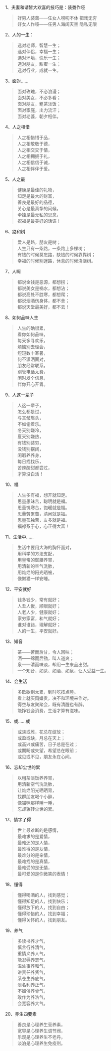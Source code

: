 1、夫妻和谐皆大欢喜的技巧是：装聋作哑

> 好男人装聋——任女人唠叨不休 把戏无穷  
> 好女人作哑——任男人海阔天空 隐私无限  

2、人的一生：

> 选对老师，智慧一生；  
> 选对伴侣，幸福一生；  
> 选对环境，快乐一生；  
> 选对朋友，甜蜜一生；  
> 选对行业，成就一生。  

3、面对……

> 面对玫瑰，不必浪漫；  
> 面对美女，不必多看；  
> 面对朋友，粗茶淡饭；  
> 面对家庭，出力流汗；  
> 面对老婆，朝夕相伴。  

4、人之相惜

> 人之相惜惜于品，  
> 人之相敬敬于德，  
> 人之相交交于情，  
> 人之相拥拥于礼，  
> 人之相信信于诚，  
> 人之相伴伴于爱。  

5、人之最

> 健康是最佳的礼物，  
> 知足是最大的财富，  
> 善良是最好的品德，  
> 关心是最真挚的问候，  
> 牵挂是最无私的思念，  
> 祝福是最美好的话语！  

6、路和树

> 爱人是路，朋友是树；  
> 人生只有一条路，一条路上多棵树；  
> 有钱的时候莫忘路，缺钱的时候靠靠树；  
> 幸福的时候别迷路，休息的时候浇浇树。  

7、人啊

> 都说金钱是恶源，都想捞；  
> 都说美女是祸水，都想沾；  
> 都说高处不胜寒，都想爬；  
> 都说烟酒伤身体，都不舍；  
> 都说天堂最美好，都不去！  

8、如何品味人生

> 人生的确很累，  
> 看你如何品味，  
> 每天多寻欢乐，  
> 烦恼别去理会，  
> 短短数十寒暑，  
> 何不潇洒面对，  
> 朋友经常联系，  
> 别管电话太费，  
> 闲时发个信息，  
> 伴你开心开胃。  

9、人这一辈子

> 人这一辈子，  
> 怎么都是过，  
> 与其皱眉头，  
> 不如偷着乐。  
> 冬天别嫌冷，  
> 夏天别嫌热，  
> 有钱别装穷，  
> 没钱别摆阔，  
> 闲暇养养身，  
> 每日找找乐，  
> 苦辣酸甜都尝过，  
> 才算没白活！  

10、福

> 人生多有福，想开就知足。  
> 思量愚昧苦，聪明就是福。  
> 思量饥寒苦，饱暖就是福。  
> 思量劳累苦，清闲就是福。  
> 思量孤独苦，友多就是福。  
> 福禄系于心，心正得大富！  

11、生活中……

> 生活中要用大海的胸怀面对，  
> 用科学的方法支配，  
> 用皇帝的御膳养胃，  
> 用清新的空气洗肺，  
> 用灿烂的阳光晒被，  
> 像懒猫一样安睡。  

12、平安就好

> 钱多钱少，常有就好；  
> 人丑人俊，顺眼就好；  
> 人老人少，健康就好；  
> 家穷家富，和气就好；  
> 谁对谁错，理解就好；  
> 人的一生，平安就好。  

13、知音

> 茶——苦而后甘，令人回味；  
> 酒——绵而后劲，叫人道爽；  
> 泉——清而味淡，却用一生来品出甜。  
> 一个知音，如茶、如酒、如泉，让人受益一生。  

14、会生活

> 多歇歇别太累，到时吃按点睡。  
> 看上就买甭嫌贵，决不和环境来作对。  
> 得空与友聚聚会，既有清醒也有醉。  
> 能挣钱会消费，生活才算有滋味。  

15、或……或

> 或淡或雅，花总在绽放；  
> 或盈或缺，月总在天上；  
> 或高兴或痛苦，日子总是在过；  
> 或期盼或失望，希望总在眼前；  
> 或见或不见，朋友永在心间。  

16、忘却尘世的累

> 以粗茶淡饭养养胃，  
> 用清新空气洗洗肺，  
> 让灿烂阳光晒晒背，  
> 找群朋友喝个小醉，  
> 像猫咪那样睡一睡，  
> 忘却辗转尘世的累。  

17、情字了得

> 世上最难断的是感情，  
> 最难求的是爱情，  
> 最难还的是人情，  
> 最难得的是友情，  
> 最难分的是亲情，  
> 最难找的是真情，  
> 最难受的是无情，  
> 最可爱的是你微笑的表情！  

18、懂得

> 懂得喝酒的人，找到感觉；  
> 懂得知足的人，找到快乐；  
> 懂得放下的人，找到自由；  
> 懂得珍惜的人，找到幸福；  
> 懂得关怀的人，找到朋友。  

19、养气

> 多读书养才气，  
> 慎言行养清气，  
> 重情义养人气，  
> 能忍辱养志气，  
> 温处事养和气，  
> 讲责任养贤气，  
> 系苍生养底气，  
> 淡名利养正气，  
> 不媚俗养骨气，  
> 敢作为养浩气，  
> 会宽容养大气。  

20、养生四要素

> 善良是心理养生营养素，  
> 宽容是心理养生调节阀，  
> 乐观是心理养生不老丹，  
> 淡泊是心理养生免疫剂。  
